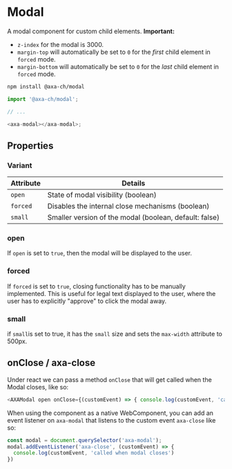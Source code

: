 # Modal

A modal component for custom child elements.
**Important:**

- `z-index` for the modal is 3000.
- `margin-top` will automatically be set to `0` for the _first_ child element in `forced` mode.
- `margin-bottom` will automatically be set to `0` for the _last_ child element in `forced` mode.

```bash
npm install @axa-ch/modal
```

```js
import '@axa-ch/modal';

// ...

<axa-modal></axa-modal>;
```

## Properties

### Variant

| Attribute | Details                                                |
| --------- | ------------------------------------------------------ |
| `open`    | State of modal visibility (boolean)                    |
| `forced`  | Disables the internal close mechanisms (boolean)       |
| `small`   | Smaller version of the modal (boolean, default: false) |

### open

If `open` is set to `true`, then the modal will be displayed to the user.

### forced

If `forced` is set to `true`, closing functionality has to be manually implemented. This is useful for legal text displayed to the user, where the user has to explicitly "approve" to click the modal away.

### small

if `small`is set to true, it has the `small` size and sets the `max-width` attribute to 500px.

## onClose / axa-close
Under react we can pass a method `onClose` that will get called when the Modal closes, like so:

```js
<AXAModal open onClose={(customEvent) => { console.log(customEvent, 'called when modal closes') }} />
```

When using the component as a native WebComponent, you can add an event listener on `axa-modal` that listens to the custom event `axa-close` like so:

```js
const modal = document.querySelector('axa-modal');
modal.addEventListener('axa-close', (customEvent) => { 
  console.log(customEvent, 'called when modal closes') 
})
```

